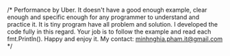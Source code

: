 /*
Performance by Uber. It doesn't have a good enough example, clear enough and specific enough for any programmer to
understand and practice it. It is tiny program have all problem and solution. I developed the code fully in this regard.
Your job is to follow the example and read each fmt.Println(). Happy and enjoy it.
My contact: minhnghia.pham.it@gmail.com
*/